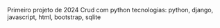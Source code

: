 Primeiro projeto de 2024
Crud com python
tecnologias: python, django, javascript, html, bootstrap, sqlite
